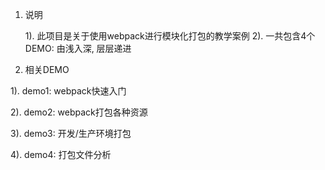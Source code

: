 1. 说明

    1). 此项目是关于使用webpack进行模块化打包的教学案例
    2). 一共包含4个DEMO: 由浅入深, 层层递进

2. 相关DEMO

1). demo1: webpack快速入门

2). demo2: webpack打包各种资源

3). demo3: 开发/生产环境打包

4). demo4: 打包文件分析


